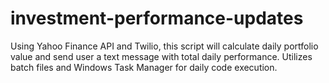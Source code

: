 # investment-performance-updates
Using Yahoo Finance API and Twilio, this script will calculate daily portfolio value and send user a text message with total daily performance. Utilizes batch files and Windows Task Manager for daily code execution. 
